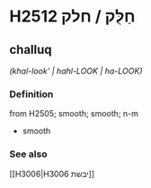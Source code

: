 # H2512 חַלֻּק / חלק

## challuq

_(khal-look' | hahl-LOOK | ha-LOOK)_

### Definition

from H2505; smooth; smooth; n-m

- smooth

### See also

[[H3006|H3006 יבשת]]
